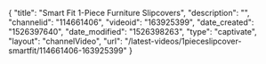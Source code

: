 {
    "title": "Smart Fit 1-Piece Furniture Slipcovers",
    "description": "",
    "channelid": "114661406",
    "videoid": "163925399",
    "date_created": "1526397640",
    "date_modified": "1526398263",
    "type": "captivate",
    "layout": "channelVideo",
    "url": "\/latest-videos\/1pieceslipcover-smartfit\/114661406-163925399"
}